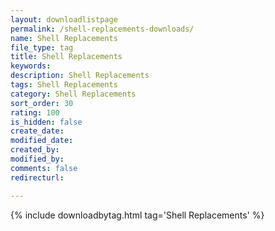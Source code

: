 ```yaml
---
layout: downloadlistpage
permalink: /shell-replacements-downloads/
name: Shell Replacements
file_type: tag
title: Shell Replacements
keywords:
description: Shell Replacements
tags: Shell Replacements
category: Shell Replacements
sort_order: 30
rating: 100
is_hidden: false
create_date:
modified_date:
created_by:
modified_by:
comments: false
redirecturl:

---
```

 {% include downloadbytag.html tag='Shell Replacements' %}

